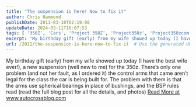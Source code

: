 ```yaml
---
title: "The suspension is here! Now to fix it"
author: Chris Hammond
publishDate: 2011-03-10T02:19:08
updateDate: 2024-03-11T16:07:53
tags: [ '350Z', 'Cars', 'Project 350Z', 'Project350z', 'Project350zcom' ]
excerpt: "My birthday gift (early) from my wife showed up today (I have the best wife ever!), a new suspension (well new to me) for the 350z. There’s only one problem (and not her fault, as I ordered it) the control arms that came aren’t legal for the class the car is being built for.  The problem with them is that the arms use spherical bearings in place of bushings, and the BSP rules read  (read the full blog post for all the details, and photos)"
url: /2011/the-suspension-is-here-now-to-fix-it  # Use the generated URL with year
---
```

My birthday gift (early) from my wife showed up today (I have the best wife ever!), a new suspension (well new to me) for the 350z. There’s only one problem (and not her fault, as I ordered it) the control arms that came aren’t legal for the class the car is being built for.  The problem with them is that the arms use spherical bearings in place of bushings, and the BSP rules read  (read the full blog post for all the details, and photos) <a href="https://www.autocrossblog.com/the-suspension-is-here-now-to-fix-it">Read More at www.autocrossblog.com</a>
